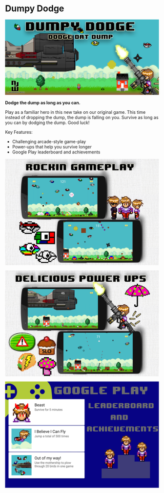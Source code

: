 # Dumpy Dodge

![banner](promo_pics/banner.png)

**Dodge the dump as long as you can.**

Play as a familiar hero in this new take on our original game. This time instead of dropping the dump, the dump is falling on you. Survive as long as you can by dodging the dump. Good luck!

Key Features:
- Challenging arcade-style game-play
- Power-ups that help you survive longer
- Google Play leaderboard and achievements


![screenshot](promo_pics/screenshot1.png)

![screenshot](promo_pics/screenshot2.png)

![screenshot](promo_pics/screenshot3.png)
